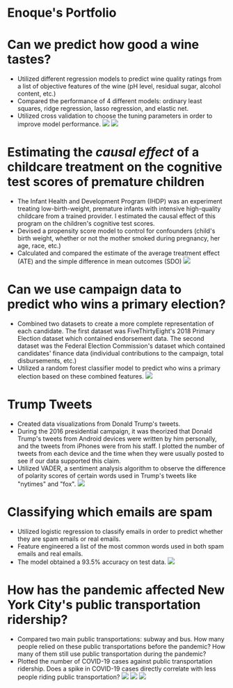 # Enoque's Portfolio

# Can we predict how good a wine tastes?
* Utilized different regression models to predict wine quality ratings from a list of objective features of the wine (pH level, residual sugar, alcohol content, etc.)
* Compared the performance of 4 different models: ordinary least squares, ridge regression, lasso regression, and elastic net.
* Utilized cross validation to choose the tuning parameters in order to improve model performance.
![](/images/wine%20image%201.jpg)
![](/images/wine%20image%202.jpg)

# Estimating the _causal effect_ of a childcare treatment on the cognitive test scores of premature children
* The Infant Health and Development Program (IHDP) was an experiment treating low-birth-weight, premature infants with intensive high-quality childcare from a trained provider. I estimated the causal effect of this program on the children's cognitive test scores.
* Devised a propensity score model to control for confounders (child's birth weight, whether or not the mother smoked during pregnancy, her age, race, etc.)
* Calculated and compared the estimate of the average treatment effect (ATE) and the simple difference in mean outcomes (SDO)
![](/images/causal%20inference%20image%20corrected.jpg)

# Can we use campaign data to predict who wins a primary election?
* Combined two datasets to create a more complete representation of each candidate. The first dataset was FiveThirtyEight's 2018 Primary Election dataset which contained endorsement data. The second dataset was the Federal Election Commission's dataset which contained candidates' finance data (individual contributions to the campaign, total disbursements, etc.)
* Utilized a random forest classifier model to predict who wins a primary election based on these combined features.
![](/images/Election%20proj%20image.jpg)

# Trump Tweets
* Created data visualizations from Donald Trump's tweets.
* During the 2016 presidential campaign, it was theorized that Donald Trump's tweets from Android devices were written by him personally, and the tweets from iPhones were from his staff. I plotted the number of tweets from each device and the time when they were usually posted to see if our data supported this claim.
* Utilized VADER, a sentiment analysis algorithm to observe the difference of polarity scores of certain words used in Trump's tweets like "nytimes" and "fox".
![](/images/github%20trump%20tweets%20image.jpg)

# Classifying which emails are spam
* Utilized logistic regression to classify emails in order to predict whether they are spam emails or real emails.
* Feature engineered a list of the most common words used in both spam emails and real emails.
* The model obtained a 93.5% accuracy on test data.
![](/images/Spam%20Ham%20proj%20image.jpg)

# How has the pandemic affected New York City's public transportation ridership?
* Compared two main public transportations: subway and bus. How many people relied on these public transportations before the pandemic? How many of them still use public transportation during the pandemic?
* Plotted the number of COVID-19 cases against public transportation ridership. Does a spike in COVID-19 cases directly correlate with less people riding public transportation?
![](/images/nyc%20page%201.jpg)
![](/images/nyc%20page%202.jpg)
![](/images/nyc%20page%203.jpg)

